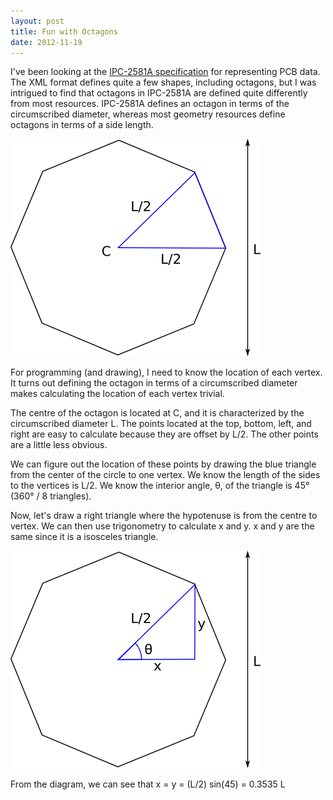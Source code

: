 ```yaml
---
layout: post
title: Fun with Octagons
date: 2012-11-19
---
```


I've been looking at the [IPC-2581A specification](http://www.ipc-2581.com/) for representing PCB data. The XML format defines quite a few shapes, including octagons, but I was intrigued to find that octagons in IPC-2581A are defined quite differently from most resources. IPC-2581A defines an octagon in terms of the circumscribed diameter, whereas most geometry resources define octagons in terms of a side length.

![](/static/img/blog/fun-with-octagons/ipc2581_octagon.png)

For programming (and drawing), I need to know the location of each vertex. It turns out defining the octagon in terms of a circumscribed diameter makes calculating the location of each vertex trivial.

The centre of the octagon is located at C, and it is characterized by the circumscribed diameter L. The points located at the top, bottom, left, and right are easy to calculate because they are offset by L/2. The other points are a little less obvious.

We can figure out the location of these points by drawing the blue triangle from the center of the circle to one vertex. We know the length of the sides to the vertices is L/2. We know the interior angle, θ, of the triangle is 45° (360° / 8 triangles).

Now, let's draw a right triangle where the hypotenuse is from the centre to vertex. We can then use trigonometry to calculate x and y. x and y are the same since it is a isosceles triangle.

![](/static/img/blog/fun-with-octagons/vertex_location.png)

From the diagram, we can see that x = y = (L/2) sin(45) = 0.3535 L